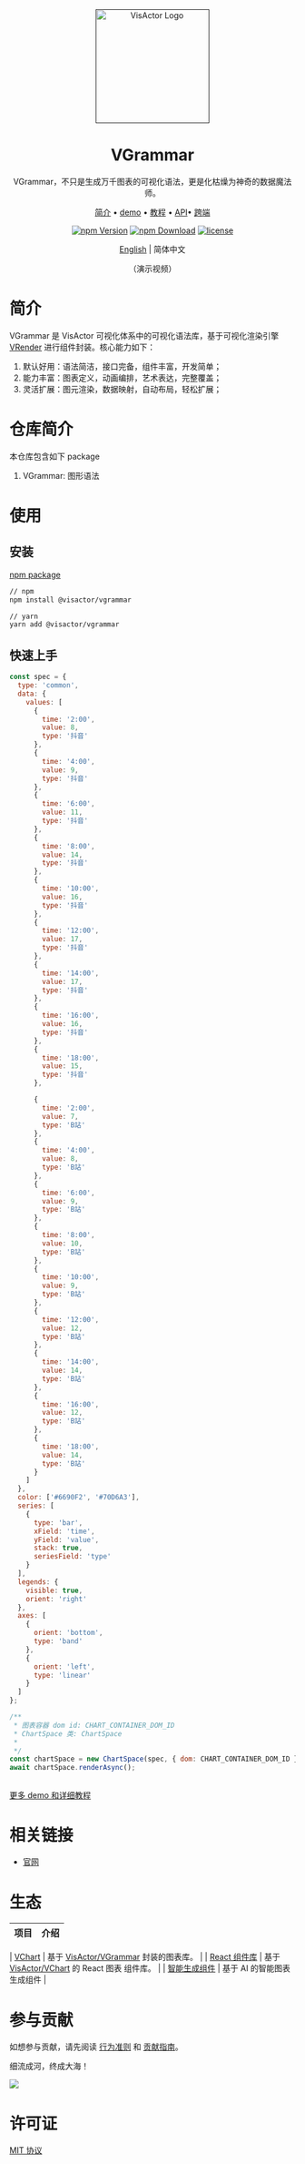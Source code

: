 <div align="center">
  <a href="" target="_blank">
    <img alt="VisActor Logo" width="200" src="https://github.com/VisActor/.github/blob/main/profile/500_200.svg"/>
  </a>
</div>

<div align="center">
  <h1>VGrammar</h1>
</div>

<div align="center">

VGrammar，不只是生成万千图表的可视化语法，更是化枯燥为神奇的数据魔法师。

<p align="center">
  <a href="">简介</a> •
  <a href="">demo</a> •
  <a href="">教程</a> •
  <a href="">API</a>•
  <a href="">跨端</a>
</p>

[![npm Version](https://img.shields.io/npm/v/@visactor/vgrammar.svg)](https://www.npmjs.com/package/@visactor/vgrammar)
[![npm Download](https://img.shields.io/npm/dm/@visactor/vgrammar.svg)](https://www.npmjs.com/package/@visactor/vgrammar)
[![license](https://img.shields.io/badge/license-MIT-blue.svg)](https://github.com/visactor/vgrammar/blob/main/LICENSE)

</div>

<div align="center">

[English](./README.md) | 简体中文

</div>

<div align="center">

（演示视频）

</div>

# 简介

VGrammar 是 VisActor 可视化体系中的可视化语法库，基于可视化渲染引擎 [VRender](https://github.com/VisActor/VRender) 进行组件封装。核心能力如下：

1. 默认好用：语法简洁，接口完备，组件丰富，开发简单；
2. 能力丰富：图表定义，动画编排，艺术表达，完整覆盖；
3. 灵活扩展：图元渲染，数据映射，自动布局，轻松扩展；

# 仓库简介

本仓库包含如下 package

1. VGrammar: 图形语法

# 使用

## 安装

[npm package](https://www.npmjs.com/package/@visactor/vgrammar)

```bash
// npm
npm install @visactor/vgrammar

// yarn
yarn add @visactor/vgrammar
```

## 快速上手

```javascript
const spec = {
  type: 'common',
  data: {
    values: [
      {
        time: '2:00',
        value: 8,
        type: '抖音'
      },
      {
        time: '4:00',
        value: 9,
        type: '抖音'
      },
      {
        time: '6:00',
        value: 11,
        type: '抖音'
      },
      {
        time: '8:00',
        value: 14,
        type: '抖音'
      },
      {
        time: '10:00',
        value: 16,
        type: '抖音'
      },
      {
        time: '12:00',
        value: 17,
        type: '抖音'
      },
      {
        time: '14:00',
        value: 17,
        type: '抖音'
      },
      {
        time: '16:00',
        value: 16,
        type: '抖音'
      },
      {
        time: '18:00',
        value: 15,
        type: '抖音'
      },

      {
        time: '2:00',
        value: 7,
        type: 'B站'
      },
      {
        time: '4:00',
        value: 8,
        type: 'B站'
      },
      {
        time: '6:00',
        value: 9,
        type: 'B站'
      },
      {
        time: '8:00',
        value: 10,
        type: 'B站'
      },
      {
        time: '10:00',
        value: 9,
        type: 'B站'
      },
      {
        time: '12:00',
        value: 12,
        type: 'B站'
      },
      {
        time: '14:00',
        value: 14,
        type: 'B站'
      },
      {
        time: '16:00',
        value: 12,
        type: 'B站'
      },
      {
        time: '18:00',
        value: 14,
        type: 'B站'
      }
    ]
  },
  color: ['#6690F2', '#70D6A3'],
  series: [
    {
      type: 'bar',
      xField: 'time',
      yField: 'value',
      stack: true,
      seriesField: 'type'
    }
  ],
  legends: {
    visible: true,
    orient: 'right'
  },
  axes: [
    {
      orient: 'bottom',
      type: 'band'
    },
    {
      orient: 'left',
      type: 'linear'
    }
  ]
};

/**
 * 图表容器 dom id: CHART_CONTAINER_DOM_ID
 * ChartSpace 类: ChartSpace
 *
 */
const chartSpace = new ChartSpace(spec, { dom: CHART_CONTAINER_DOM_ID });
await chartSpace.renderAsync();
```

##

[更多 demo 和详细教程](https://visactor.io/vgrammar)

# 相关链接

- [官网](https://visactor.io/vgrammar)

# 生态

| 项目 | 介绍 |
| ---- | ---- |

| [VChart](https://visactor.io/vchart) | 基于 [VisActor/VGrammar](https://visactor.io/vgrammar) 封装的图表库。 |
| [React 组件库](https://visactor.io/react-vgrammar) | 基于 [VisActor/VChart](https://visactor.io/vgrammar) 的 React 图表 组件库。 |
| [智能生成组件](https://visactor.io/ai-vgrammar) | 基于 AI 的智能图表生成组件 |

# 参与贡献

如想参与贡献，请先阅读 [行为准则](./CODE_OF_CONDUCT.md) 和 [贡献指南](./CONTRIBUTING.zh-CN.md)。

细流成河，终成大海！

<a href="https://github.com/visactor/vgrammar/graphs/contributors"><img src="https://contrib.rocks/image?repo=visactor/vgrammar" /></a>

# 许可证

[MIT 协议](./LICENSE)
